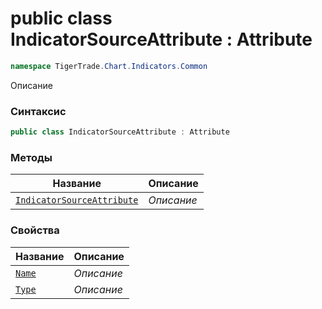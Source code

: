 
# public class IndicatorSourceAttribute : Attribute
```csharp
namespace TigerTrade.Chart.Indicators.Common
```



Описание

### Синтаксис
```csharp
public class IndicatorSourceAttribute : Attribute
```


### Методы
| Название | Описание |
| --- | --- |
| [`IndicatorSourceAttribute`](./IndicatorSourceAttribute.cs/Методы/IndicatorSourceAttribute.md) | *Описание* |

### Свойства
| Название | Описание |
| --- | --- |
| [`Name`](./IndicatorSourceAttribute.cs/Свойства/Name.md) | *Описание* |
| [`Type`](./IndicatorSourceAttribute.cs/Свойства/Type.md) | *Описание* |



